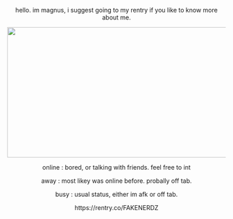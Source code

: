 <p align="center">hello. im magnus, i suggest going to my rentry if you like to know more about me.
<p align="center">
  <img width="600" height="300" src="https://i.pinimg.com/736x/c7/11/98/c71198d076fbcdb475440bf845b0374e.jpg">
</p>
<p align="center">online : bored, or talking with friends. feel free to int 

<p align="center">away : most likey was online before. probally off tab.

<p align="center">busy : usual status, either im afk or off tab.

<p align="center">https://rentry.co/FAKENERDZ
<!---
FAKENERDZ/FAKENERDZ is a ✨ special ✨ repository because its `README.md` (this file) appears on your GitHub profile.
You can click the Preview link to take a look at your changes.
--->
